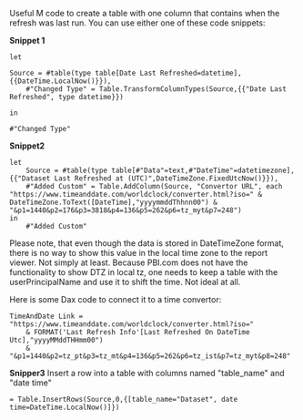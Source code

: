 Useful M code to create a table with one column that contains when the refresh was last run.
You can use either one of these code snippets:

**Snippet 1**
```
let

Source = #table(type table[Date Last Refreshed=datetime], {{DateTime.LocalNow()}}),
    #"Changed Type" = Table.TransformColumnTypes(Source,{{"Date Last Refreshed", type datetime}})

in

#"Changed Type"
```
**Snippet2**
```
let
    Source = #table(type table[#"Data"=text,#"DateTime"=datetimezone], {{"Dataset Last Refreshed at (UTC)",DateTimeZone.FixedUtcNow()}}),
    #"Added Custom" = Table.AddColumn(Source, "Convertor URL", each "https://www.timeanddate.com/worldclock/converter.html?iso=" & DateTimeZone.ToText([DateTime],"yyyymmddThhnn00") & "&p1=1440&p2=176&p3=3818&p4=136&p5=262&p6=tz_myt&p7=248")
in
    #"Added Custom"
```


Please note, that even though the data is stored in DateTimeZone format, there is no way to show this value in the local time zone to the report viewer. Not simply at least. Because PBI.com does not have the functionality to show DTZ in local tz, one needs to keep a table with the userPrincipalName and use it to shift the time. Not ideal at all.

Here is some Dax code to connect it to a time convertor:

```
TimeAndDate Link = "https://www.timeanddate.com/worldclock/converter.html?iso="
    & FORMAT('Last Refresh Info'[Last Refreshed On DateTime Utc],"yyyyMMddTHHmm00")
    & "&p1=1440&p2=tz_pt&p3=tz_mt&p4=136&p5=262&p6=tz_ist&p7=tz_myt&p8=248"

```

**Snipper3** Insert a row into a table with columns named "table_name" and "date time"
```
= Table.InsertRows(Source,0,{[table_name="Dataset", date time=DateTime.LocalNow()]})
```
